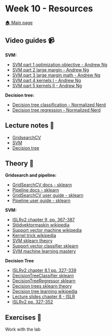 # Week 10 - Resources

[:house: Main page](https://github.com/kokchun/Maskininlarning-AI21)

## Video guides :video_camera:

**SVM:**
- [SVM part 1 optimization objective - Andrew Ng](https://www.youtube.com/watch?v=hCOIMkcsm_g)
- [SVM part 2 large margin - Andrew Ng](https://www.youtube.com/watch?v=Ccje1EzrXBU)
- [SVM part 3 large margin math - Andrew Ng](https://www.youtube.com/watch?v=QKc3Tr7U4Xc)
- [SVM part 4 kernels I - Andrew Ng](https://www.youtube.com/watch?v=mTyT-oHoivA)
- [SVM part 5 kernels II - Andrew Ng](https://www.youtube.com/watch?v=XfyR_49hfi8)

**Decision tree:**
- [Decision tree classification - Normalized Nerd](https://www.youtube.com/watch?v=ZVR2Way4nwQ)
- [Decision tree regression - Normalized Nerd](https://www.youtube.com/watch?v=UhY5vPfQIrA&list=RDCMUC7Fs-Fdpe0I8GYg3lboEuXw&index=3)

## Lecture notes :book:
- [GridsearchCV](https://github.com/kokchun/Maskininlarning-AI21/blob/main/Lectures/L7-gridsearchCV.ipynb)
- [SVM](https://github.com/kokchun/Maskininlarning-AI21/blob/main/Lectures/L8-SVM.ipynb)
- [Decision tree](https://github.com/kokchun/Maskininlarning-AI21/blob/main/Lectures/L9-Decision_tree.ipynb)

## Theory :book:

**Gridsearch and pipeline:** 
- [GridSearchCV docs - sklearn](https://scikit-learn.org/stable/modules/generated/sklearn.model_selection.GridSearchCV.html)
- [Pipeline docs - sklearn](https://scikit-learn.org/stable/modules/generated/sklearn.pipeline.Pipeline.html)
- [GridSearchCV user guide - sklearn](https://scikit-learn.org/stable/modules/grid_search.html#grid-search)
- [Pipeline user guide - sklearn](https://scikit-learn.org/stable/modules/compose.html#pipeline)

**SVM:**
- [ISLRv2 chapter 9, pp. 367-387](https://www.statlearning.com/)
- [Stödvektormaskin wikipedia](https://sv.wikipedia.org/wiki/St%C3%B6dvektormaskin)
- [Support vector machine wikipedia](https://en.wikipedia.org/wiki/Support-vector_machine)
- [Kernel trick wikipedia](https://en.wikipedia.org/wiki/Kernel_method#Mathematics:_the_kernel_trick)
- [SVM sklearn theory](https://scikit-learn.org/stable/modules/svm.html)
- [Support vector classifier sklearn](https://scikit-learn.org/stable/modules/generated/sklearn.svm.SVC.html)
- [SVM machine learning mastery](https://machinelearningmastery.com/support-vector-machines-for-machine-learning/)

**Decision Tree**
- [ISLRv2 chapter 8.1 pp. 327-339](https://link)
- [DecisionTreeClassifier sklearn](https://scikit-learn.org/stable/modules/generated/sklearn.tree.DecisionTreeClassifier.html)
- [DecisionTreeRegressor sklearn](https://scikit-learn.org/stable/modules/generated/sklearn.tree.DecisionTreeRegressor.html#sklearn.tree.DecisionTreeRegressor)
- [Decision trees sklearn theory](https://scikit-learn.org/stable/modules/tree.html)
- [Decision tree learning wikipedia](https://en.wikipedia.org/wiki/Decision_tree_learning)
- [Lecture slides chapter 8 - ISLR](https://hastie.su.domains/ISLR2/Slides/Ch8_Tree_Based_Methods.pdf)
- [ISLRv2 pp. 327-352](https://www.statlearning.com/)


## Exercises :running:
Work with the lab
